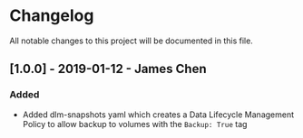 # Changelog

All notable changes to this project will be documented in this file.

## [1.0.0] - 2019-01-12 - James Chen

### Added

- Added dlm-snapshots yaml which creates a Data Lifecycle Management Policy to allow backup to volumes with the `Backup: True` tag
